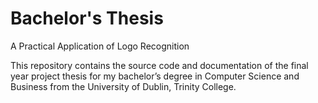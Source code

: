 # Bachelor's Thesis
A Practical Application of Logo Recognition

This repository contains the source code and documentation of the final year project thesis for my bachelor’s degree in Computer Science and Business from the University of Dublin, Trinity College.
 
